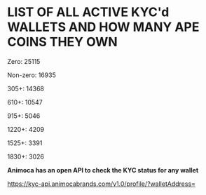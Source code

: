 # LIST OF ALL ACTIVE KYC'd WALLETS AND HOW MANY APE COINS THEY OWN

Zero: 25115

Non-zero: 16935

305+: 14368

610+: 10547

915+: 5046

1220+: 4209

1525+: 3391

1830+: 3026

**Animoca has an open API to check the KYC status for any wallet**

https://kyc-api.animocabrands.com/v1.0/profile/?walletAddress=